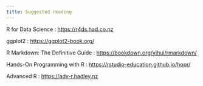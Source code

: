 ```yaml
---
title: Suggested reading
---
```


R for Data Science
: <https://r4ds.had.co.nz>

ggplot2
: <https://ggplot2-book.org/>

R Markdown: The Definitive Guide
: <https://bookdown.org/yihui/rmarkdown/>

Hands-On Programming with R
: <https://rstudio-education.github.io/hopr/>

Advanced R
: <https://adv-r.hadley.nz>
